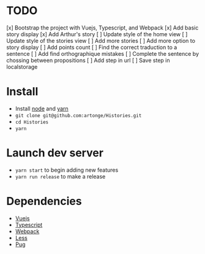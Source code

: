 # TODO
[x] Bootstrap the project with Vuejs, Typescript, and Webpack
[x] Add basic story display
[x] Add Arthur's story
[ ] Update style of the home view
[ ] Update style of the stories view
[ ] Add more stories
[ ] Add more option to story display
  [ ] Add points count
  [ ] Find the correct traduction to a sentence
  [ ] Add find orthographique mistakes
  [ ] Complete the sentence by chossing between propositions
  [ ] Add step in url
  [ ] Save step in localstorage

# Install
- Install [node](https://nodejs.org/en/download) and [yarn](https://yarnpkg.com/lang/en/docs/install)
- `git clone git@github.com:artonge/Histories.git`
- `cd Histories`
- `yarn`


# Launch dev server
- `yarn start` to begin adding new features
- `yarn run release` to make a release


# Dependencies
- [Vuejs](https://vuejs.org/)
- [Typescript](http://www.typescriptlang.org/)
- [Webpack](https://webpack.js.org/)
- [Less](http://lesscss.org/)
- [Pug](https://pugjs.org/api/getting-started.html)
